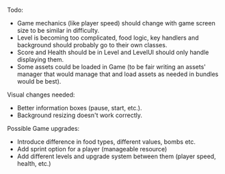 Todo:
* Game mechanics (like player speed) should change with game screen size to be similar  in difficulty.
* Level is becoming too complicated, food logic, key handlers and background should probably go to their own classes.
* Score and Health should be in Level and LevelUI should only handle displaying them.
* Some assets could be loaded in Game (to be fair writing an assets' manager that would manage that and load assets as needed in bundles would be best).

Visual changes needed:
* Better information boxes (pause, start, etc.).
* Background resizing doesn't work correctly.

Possible Game upgrades:
* Introduce difference in food types, different values, bombs etc.
* Add sprint option for a player (manageable resource)
* Add different levels and upgrade system between them (player speed, health, etc.)
